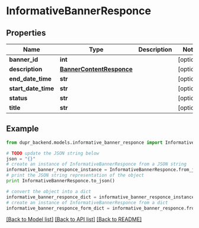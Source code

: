 # InformativeBannerResponce


## Properties
Name | Type | Description | Notes
------------ | ------------- | ------------- | -------------
**banner_id** | **int** |  | [optional] 
**description** | [**BannerContentResponce**](BannerContentResponce.md) |  | [optional] 
**end_date_time** | **str** |  | [optional] 
**start_date_time** | **str** |  | [optional] 
**status** | **str** |  | [optional] 
**title** | **str** |  | [optional] 

## Example

```python
from dupr_backend.models.informative_banner_responce import InformativeBannerResponce

# TODO update the JSON string below
json = "{}"
# create an instance of InformativeBannerResponce from a JSON string
informative_banner_responce_instance = InformativeBannerResponce.from_json(json)
# print the JSON string representation of the object
print InformativeBannerResponce.to_json()

# convert the object into a dict
informative_banner_responce_dict = informative_banner_responce_instance.to_dict()
# create an instance of InformativeBannerResponce from a dict
informative_banner_responce_form_dict = informative_banner_responce.from_dict(informative_banner_responce_dict)
```
[[Back to Model list]](../README.md#documentation-for-models) [[Back to API list]](../README.md#documentation-for-api-endpoints) [[Back to README]](../README.md)


